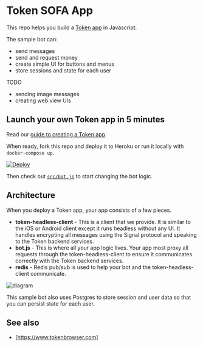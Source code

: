 # Token SOFA App

This repo helps you build a [Token app](https://www.tokenbrowser.com) in Javascript.

The sample bot can:

* send messages
* send and request money
* create simple UI for buttons and menus
* store sessions and state for each user

TODO

* sending image messages
* creating web view UIs

## Launch your own Token app in 5 minutes

Read our [guide to creating a Token app](http://developers.tokenbrowser.com/docs/creating-a-token-app).

When ready, fork this repo and deploy it to Heroku or run it locally with `docker-compose up`.

[![Deploy](https://www.herokucdn.com/deploy/button.svg)](https://heroku.com/deploy)

Then check out [`src/bot.js`](src/bot.js) to start changing the bot logic.

## Architecture

When you deploy a Token app, your app consists of a few pieces.

* **token-headless-client** - This is a client that we provide. It is similar to the iOS or Android client except it runs headless without any UI. It handles encrypting all messages using the Signal protocol and speaking to the Token backend services.
* **bot.js** - This is where all your app logic lives. Your app most proxy all requests through the token-headless-client to ensure it communicates correctly with the Token backend services.
* **redis** - Redis pub/sub is used to help your bot and the token-headless-client communicate.

![diagram](http://i.imgur.com/7aLwv0S.png)

This sample bot also uses Postgres to store session and user data so that you can persist state for each user.

## See also

* [https://www.tokenbrowser.com]
